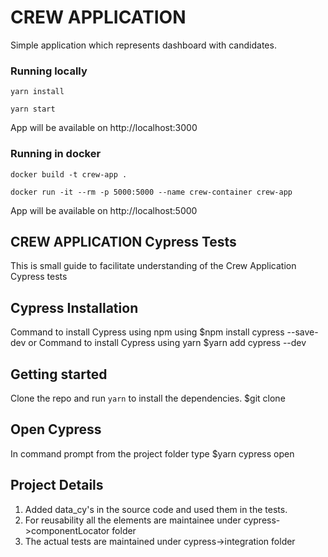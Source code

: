 # CREW APPLICATION

Simple application which represents dashboard with candidates.

### Running locally
`yarn install`

`yarn start`

App will be available on http://localhost:3000


### Running in docker
`docker build -t crew-app .`

`docker run -it --rm -p 5000:5000 --name crew-container crew-app`

App will be available on http://localhost:5000


## CREW APPLICATION Cypress Tests

This is small guide to facilitate understanding of the Crew Application Cypress tests


## Cypress Installation

Command to install Cypress using npm using  $npm install cypress --save-dev 
or
Command to install Cypress using yarn $yarn add cypress --dev


## Getting started

Clone the repo and run `yarn` to install the dependencies. 
$git clone


## Open Cypress

In command prompt from the project folder type $yarn cypress open


## Project Details

1) Added data_cy's in the source code and used them in the tests.
2) For reusability all the elements are maintainee under cypress->componentLocator folder
3) The actual tests are maintained under cypress->integration folder